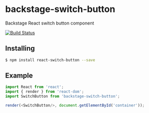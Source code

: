 # backstage-switch-button

Backstage React switch button component

[![Build Status](https://travis-ci.org/backstage-ui/backstage-switch-button.png?branch=master)](https://travis-ci.org/backstage-ui/backstage-switch-button)

## Installing

```bash
$ npm install react-switch-button --save
```

## Example

```js
import React from 'react';
import { render } from 'react-dom';
import SwitchButton from 'backstage-switch-button';

render(<SwitchButton/>, document.getElementById('container'));
```
